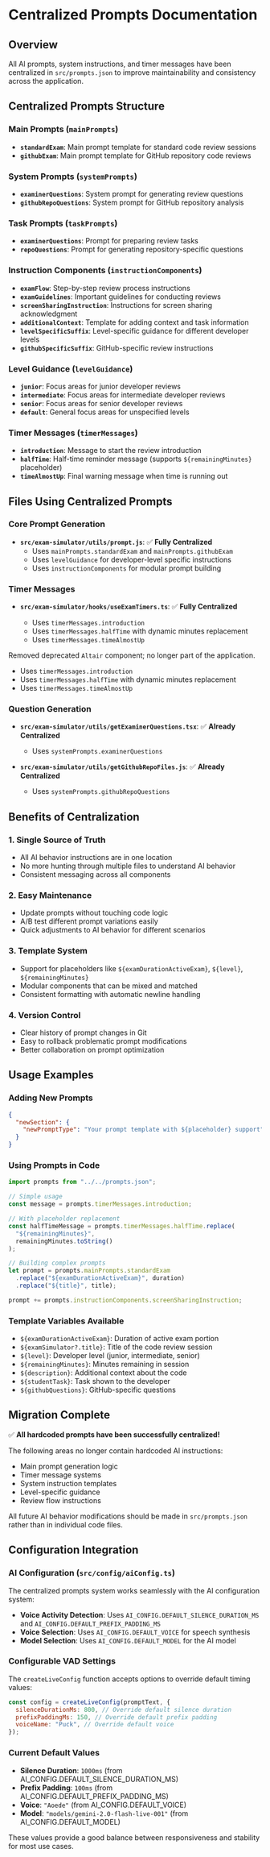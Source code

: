 # Centralized Prompts Documentation

## Overview

All AI prompts, system instructions, and timer messages have been centralized in `src/prompts.json` to improve maintainability and consistency across the application.

## Centralized Prompts Structure

### Main Prompts (`mainPrompts`)

- **`standardExam`**: Main prompt template for standard code review sessions
- **`githubExam`**: Main prompt template for GitHub repository code reviews

### System Prompts (`systemPrompts`)

- **`examinerQuestions`**: System prompt for generating review questions
- **`githubRepoQuestions`**: System prompt for GitHub repository analysis

### Task Prompts (`taskPrompts`)

- **`examinerQuestions`**: Prompt for preparing review tasks
- **`repoQuestions`**: Prompt for generating repository-specific questions

### Instruction Components (`instructionComponents`)

- **`examFlow`**: Step-by-step review process instructions
- **`examGuidelines`**: Important guidelines for conducting reviews
- **`screenSharingInstruction`**: Instructions for screen sharing acknowledgment
- **`additionalContext`**: Template for adding context and task information
- **`levelSpecificSuffix`**: Level-specific guidance for different developer levels
- **`githubSpecificSuffix`**: GitHub-specific review instructions

### Level Guidance (`levelGuidance`)

- **`junior`**: Focus areas for junior developer reviews
- **`intermediate`**: Focus areas for intermediate developer reviews
- **`senior`**: Focus areas for senior developer reviews
- **`default`**: General focus areas for unspecified levels

### Timer Messages (`timerMessages`)

- **`introduction`**: Message to start the review introduction
- **`halfTime`**: Half-time reminder message (supports `${remainingMinutes}` placeholder)
- **`timeAlmostUp`**: Final warning message when time is running out

## Files Using Centralized Prompts

### Core Prompt Generation

- **`src/exam-simulator/utils/prompt.js`**: ✅ **Fully Centralized**
  - Uses `mainPrompts.standardExam` and `mainPrompts.githubExam`
  - Uses `levelGuidance` for developer-level specific instructions
  - Uses `instructionComponents` for modular prompt building

### Timer Messages

- **`src/exam-simulator/hooks/useExamTimers.ts`**: ✅ **Fully Centralized**

  - Uses `timerMessages.introduction`
  - Uses `timerMessages.halfTime` with dynamic minutes replacement
  - Uses `timerMessages.timeAlmostUp`

Removed deprecated `Altair` component; no longer part of the application.
  - Uses `timerMessages.introduction`
  - Uses `timerMessages.halfTime` with dynamic minutes replacement
  - Uses `timerMessages.timeAlmostUp`

### Question Generation

- **`src/exam-simulator/utils/getExaminerQuestions.tsx`**: ✅ **Already Centralized**

  - Uses `systemPrompts.examinerQuestions`

- **`src/exam-simulator/utils/getGithubRepoFiles.js`**: ✅ **Already Centralized**
  - Uses `systemPrompts.githubRepoQuestions`

## Benefits of Centralization

### 1. **Single Source of Truth**

- All AI behavior instructions are in one location
- No more hunting through multiple files to understand AI behavior
- Consistent messaging across all components

### 2. **Easy Maintenance**

- Update prompts without touching code logic
- A/B test different prompt variations easily
- Quick adjustments to AI behavior for different scenarios

### 3. **Template System**

- Support for placeholders like `${examDurationActiveExam}`, `${level}`, `${remainingMinutes}`
- Modular components that can be mixed and matched
- Consistent formatting with automatic newline handling

### 4. **Version Control**

- Clear history of prompt changes in Git
- Easy to rollback problematic prompt modifications
- Better collaboration on prompt optimization

## Usage Examples

### Adding New Prompts

```json
{
  "newSection": {
    "newPromptType": "Your prompt template with ${placeholder} support"
  }
}
```

### Using Prompts in Code

```javascript
import prompts from "../../prompts.json";

// Simple usage
const message = prompts.timerMessages.introduction;

// With placeholder replacement
const halfTimeMessage = prompts.timerMessages.halfTime.replace(
  "${remainingMinutes}",
  remainingMinutes.toString()
);

// Building complex prompts
let prompt = prompts.mainPrompts.standardExam
  .replace("${examDurationActiveExam}", duration)
  .replace("${title}", title);

prompt += prompts.instructionComponents.screenSharingInstruction;
```

### Template Variables Available

- `${examDurationActiveExam}`: Duration of active exam portion
- `${examSimulator?.title}`: Title of the code review session
- `${level}`: Developer level (junior, intermediate, senior)
- `${remainingMinutes}`: Minutes remaining in session
- `${description}`: Additional context about the code
- `${studentTask}`: Task shown to the developer
- `${githubQuestions}`: GitHub-specific questions

## Migration Complete

✅ **All hardcoded prompts have been successfully centralized!**

The following areas no longer contain hardcoded AI instructions:

- Main prompt generation logic
- Timer message systems
- System instruction templates
- Level-specific guidance
- Review flow instructions

All future AI behavior modifications should be made in `src/prompts.json` rather than in individual code files.

## Configuration Integration

### AI Configuration (`src/config/aiConfig.ts`)

The centralized prompts system works seamlessly with the AI configuration system:

- **Voice Activity Detection**: Uses `AI_CONFIG.DEFAULT_SILENCE_DURATION_MS` and `AI_CONFIG.DEFAULT_PREFIX_PADDING_MS`
- **Voice Selection**: Uses `AI_CONFIG.DEFAULT_VOICE` for speech synthesis
- **Model Selection**: Uses `AI_CONFIG.DEFAULT_MODEL` for the AI model

### Configurable VAD Settings

The `createLiveConfig` function accepts options to override default timing values:

```javascript
const config = createLiveConfig(promptText, {
  silenceDurationMs: 800, // Override default silence duration
  prefixPaddingMs: 150, // Override default prefix padding
  voiceName: "Puck", // Override default voice
});
```

### Current Default Values

- **Silence Duration**: `1000ms` (from AI_CONFIG.DEFAULT_SILENCE_DURATION_MS)
- **Prefix Padding**: `100ms` (from AI_CONFIG.DEFAULT_PREFIX_PADDING_MS)
- **Voice**: `"Aoede"` (from AI_CONFIG.DEFAULT_VOICE)
- **Model**: `"models/gemini-2.0-flash-live-001"` (from AI_CONFIG.DEFAULT_MODEL)

These values provide a good balance between responsiveness and stability for most use cases.
